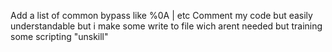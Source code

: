 Add a list of common bypass like %0A | etc
Comment my code but easily understandable but i make some write to file wich arent needed but training some scripting "unskill"
